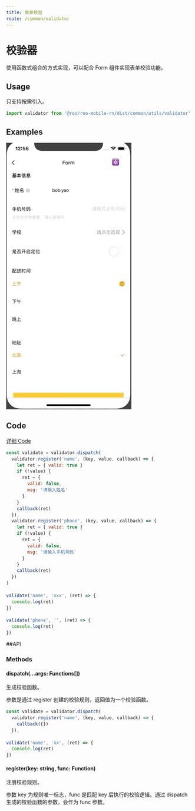 ```yaml
---
title: 表单校验
route: /common/validator
---
```


# 校验器

使用函数式组合的方式实现，可以配合 Form 组件实现表单校验功能。

## Usage

只支持按需引入。

```js
import validator from '@roo/roo-mobile-rn/dist/common/utils/validator'
```

## Examples

![image](../images/common/validator/1.gif)

## Code
[详细 Code](https://github.com/Meituan-Dianping/beeshell/tree/master/examples/Form/index.tsx)

```js
const validate = validator.dispatch(
  validator.register('name', (key, value, callback) => {
    let ret = { valid: true }
    if (!value) {
      ret = {
        valid: false,
        msg: '请输入姓名'
      }
    }
    callback(ret)
  }),
  validator.register('phone', (key, value, callback) => {
    let ret = { valid: true }
    if (!value) {
      ret = {
        valid: false,
        msg: '请输入手机号码'
      }
    }
    callback(ret)
  })
)

validate('name', 'xxx', (ret) => {
  console.log(ret)
})

validate('phone', '', (ret) => {
  console.log(ret)
})

```

##API

### Methods

#### dispatch(...args: Functions[])

生成校验函数。

参数是通过 register 创建的校验规则，返回值为一个校验函数。

```js
const validate = validator.dispatch(
  validator.register('name', (key, value, callback) => {
    callback({})
  }),

validate('name', 'xx', (ret) => {
  console.log(ret)
})
```

#### register(key: string, func: Function)

注册校验规则。

参数 key 为规则唯一标志，func 是匹配 key 后执行的校验逻辑。通过 dispatch 生成的校验函数的参数，会作为 func 参数。